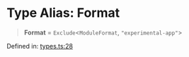 # Type Alias: Format

> **Format** = `Exclude`\<`ModuleFormat`, `"experimental-app"`\>

Defined in: [types.ts:28](https://github.com/rolldown/tsdown/blob/96c38d9d1821d84b8a238b5a77ff1b157ea1f11f/src/options/types.ts#L28)
